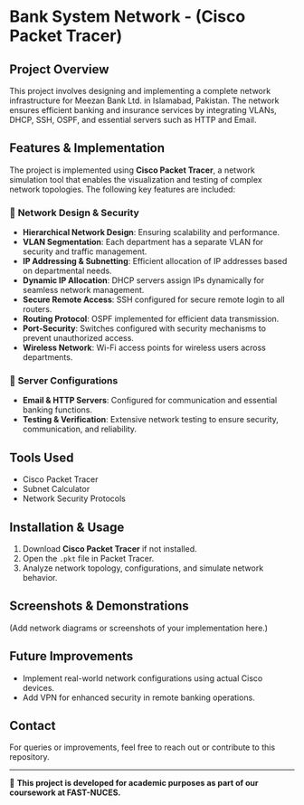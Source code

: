 # Bank System Network - (Cisco Packet Tracer)

## Project Overview
This project involves designing and implementing a complete network infrastructure for Meezan Bank Ltd. in Islamabad, Pakistan. The network ensures efficient banking and insurance services by integrating VLANs, DHCP, SSH, OSPF, and essential servers such as HTTP and Email. 

## Features & Implementation
The project is implemented using **Cisco Packet Tracer**, a network simulation tool that enables the visualization and testing of complex network topologies. The following key features are included:

### 🔹 **Network Design & Security**
- **Hierarchical Network Design**: Ensuring scalability and performance.
- **VLAN Segmentation**: Each department has a separate VLAN for security and traffic management.
- **IP Addressing & Subnetting**: Efficient allocation of IP addresses based on departmental needs.
- **Dynamic IP Allocation**: DHCP servers assign IPs dynamically for seamless network management.
- **Secure Remote Access**: SSH configured for secure remote login to all routers.
- **Routing Protocol**: OSPF implemented for efficient data transmission.
- **Port-Security**: Switches configured with security mechanisms to prevent unauthorized access.
- **Wireless Network**: Wi-Fi access points for wireless users across departments.

### 🔹 **Server Configurations**
- **Email & HTTP Servers**: Configured for communication and essential banking functions.
- **Testing & Verification**: Extensive network testing to ensure security, communication, and reliability.

## Tools Used
- Cisco Packet Tracer
- Subnet Calculator
- Network Security Protocols

## Installation & Usage
1. Download **Cisco Packet Tracer** if not installed.
2. Open the `.pkt` file in Packet Tracer.
3. Analyze network topology, configurations, and simulate network behavior.

## Screenshots & Demonstrations
(Add network diagrams or screenshots of your implementation here.)

## Future Improvements
- Implement real-world network configurations using actual Cisco devices.
- Add VPN for enhanced security in remote banking operations.

## Contact
For queries or improvements, feel free to reach out or contribute to this repository.

---
📌 **This project is developed for academic purposes as part of our coursework at FAST-NUCES.**
